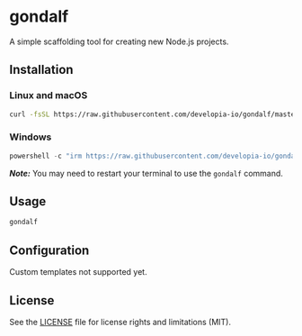 # gondalf

A simple scaffolding tool for creating new Node.js projects.

## Installation

### Linux and macOS

```bash
curl -fsSL https://raw.githubusercontent.com/developia-io/gondalf/master/scripts/install.sh | bash
```

### Windows

```powershell
powershell -c "irm https://raw.githubusercontent.com/developia-io/gondalf/master/scripts/install.ps1 | iex"
```

**_Note:_** You may need to restart your terminal to use the `gondalf` command.

## Usage

```bash
gondalf
```

## Configuration

Custom templates not supported yet.

## License

See the [LICENSE](LICENSE) file for license rights and limitations (MIT).
